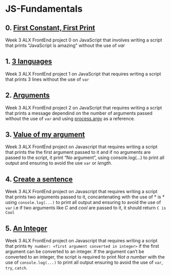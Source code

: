 # JS-Fundamentals

## 0. [First Constant, First Print](https://github.com/The-Motolani/JS-Fundamentals/blob/main/0-javascript_is_amazing.js)
Week 3 ALX FrontEnd project 0 on JavaScript that involves writing a script that prints “JavaScript is amazing” without the use of *var*

## 1. [3 languages](https://github.com/The-Motolani/JS-Fundamentals/blob/main/1-multi_languages.js)
Week 3 ALX FrontEnd project 1 on JavaScript that requires writing a script that prints 3 lines without the use of `var`

## 2. [Arguments](https://github.com/The-Motolani/JS-Fundamentals/blob/main/2-arguments.js)
Week 3 ALX FrontEnd project 2 on JavaScript that requires writing a script that prints a message dependind on the number of arguments passed without the use of `var` and using [process.argv](https://nodejs.org/api/process.html#process_process_argv) as a reference.

## 3. [Value of my argument](https://github.com/The-Motolani/JS-Fundamentals/blob/main/3-value_argument.js)
Week 3 ALX FrontEnd project on Javascript that requires writing a script that prints the  the first argument passed to it and if no arguments are passed to the script, it print “No argument”, using console.log(...) to print all output and ensuring to avoid the use `var` or *length*.

## 4. [Create a sentence](https://github.com/The-Motolani/JS-Fundamentals/blob/main/4-concat.js)
Week 3 ALX FrontEnd project on Javascript that requires writing a script that prints two arguments passed to it, concantenating with the use of * is * using `console.log(...)` to print all output and ensuring to avoid the use of `var` i.e if two arguments like *C* and *cool* are passed to it, it should return `C is Cool`

## 5. [An Integer]()
Week 3 ALX FrontEnd project on Javascript that requires writing a script that prints `My number: <first argument converted in integer>` if the first argument can be converted to an integer. If the argument can’t be converted to an integer, the script is required to print *Not a number* with the use of `console.log(...)` to print all output ensuring to avoid the use of `var`, `try`, `catch`.
